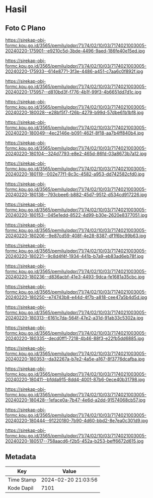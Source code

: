 # Hasil

## Foto C Plano

https://sirekap-obj-formc.kpu.go.id/3565/pemilu/pdpr/71/74/02/10/03/7174021003005-20240220-175901--e9210c5d-3bde-4496-9aed-186fe40e15ed.jpg

https://sirekap-obj-formc.kpu.go.id/3565/pemilu/pdpr/71/74/02/10/03/7174021003005-20240220-175933--614e8771-3f3e-4486-a451-c7aa6c0f892f.jpg

https://sirekap-obj-formc.kpu.go.id/3565/pemilu/pdpr/71/74/02/10/03/7174021003005-20240220-175957--d810bd3f-f776-4b1f-99f3-4b6651dd7d1c.jpg

https://sirekap-obj-formc.kpu.go.id/3565/pemilu/pdpr/71/74/02/10/03/7174021003005-20240220-180028--e28bf5f7-f26b-4279-b99d-57dbe61b1bf8.jpg

https://sirekap-obj-formc.kpu.go.id/3565/pemilu/pdpr/71/74/02/10/03/7174021003005-20240220-180049--4ec2146e-b091-462f-8f18-aa7b4ff840b4.jpg

https://sirekap-obj-formc.kpu.go.id/3565/pemilu/pdpr/71/74/02/10/03/7174021003005-20240220-180104--324d7793-e8e2-465d-86fd-03a8673b7a12.jpg

https://sirekap-obj-formc.kpu.go.id/3565/pemilu/pdpr/71/74/02/10/03/7174021003005-20240220-180119--002e77f1-8c3c-4582-a953-dd742582cfd0.jpg

https://sirekap-obj-formc.kpu.go.id/3565/pemilu/pdpr/71/74/02/10/03/7174021003005-20240220-180138--793cbee6-b882-45d7-9512-d534cd917226.jpg

https://sirekap-obj-formc.kpu.go.id/3565/pemilu/pdpr/71/74/02/10/03/7174021003005-20240220-180153--045e1edd-8522-4d99-b30e-2620e8377051.jpg

https://sirekap-obj-formc.kpu.go.id/3565/pemilu/pdpr/71/74/02/10/03/7174021003005-20240220-180206--9e87cd59-408f-4e28-8387-df1f6bc99b63.jpg

https://sirekap-obj-formc.kpu.go.id/3565/pemilu/pdpr/71/74/02/10/03/7174021003005-20240220-180221--9c8d4f4f-1934-441b-b7a9-eb83ad6eb78f.jpg

https://sirekap-obj-formc.kpu.go.id/3565/pemilu/pdpr/71/74/02/10/03/7174021003005-20240220-180236--d836acbf-41e3-4493-9dca-fe1681a35cbc.jpg

https://sirekap-obj-formc.kpu.go.id/3565/pemilu/pdpr/71/74/02/10/03/7174021003005-20240220-180250--e74743b8-e44d-4f7b-a818-cee47a5b4d5d.jpg

https://sirekap-obj-formc.kpu.go.id/3565/pemilu/pdpr/71/74/02/10/03/7174021003005-20240220-180313--6161c7da-564f-47e2-a31d-91ab33c5302a.jpg

https://sirekap-obj-formc.kpu.go.id/3565/pemilu/pdpr/71/74/02/10/03/7174021003005-20240220-180335--decd0ff1-7218-4b46-88f3-e22fb5dd6885.jpg

https://sirekap-obj-formc.kpu.go.id/3565/pemilu/pdpr/71/74/02/10/03/7174021003005-20240220-180353--da32267a-b7e2-4a5e-a167-8f3776dcafba.jpg

https://sirekap-obj-formc.kpu.go.id/3565/pemilu/pdpr/71/74/02/10/03/7174021003005-20240220-180411--bfdda915-8dd4-4001-87b6-0ece40b31798.jpg

https://sirekap-obj-formc.kpu.go.id/3565/pemilu/pdpr/71/74/02/10/03/7174021003005-20240220-180428--1eface0a-7b47-4e6d-a2dd-91574068cb57.jpg

https://sirekap-obj-formc.kpu.go.id/3565/pemilu/pdpr/71/74/02/10/03/7174021003005-20240220-180444--91220180-7b90-4d60-bbd2-8e7ea0c301d9.jpg

https://sirekap-obj-formc.kpu.go.id/3565/pemilu/pdpr/71/74/02/10/03/7174021003005-20240220-180517--758aacd6-f2b5-452a-b253-beff6672d615.jpg


## Metadata

| Key        | Value               |
| ---------- | ------------------- |
| Time Stamp | 2024-02-20 21:03:56 |
| Kode Dapil | 7101                |



